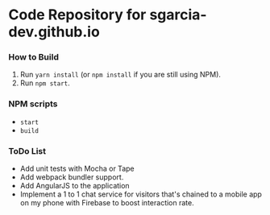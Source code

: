 # Code Repository for sgarcia-dev.github.io

### How to Build
1. Run `yarn install` (or `npm install` if you are still using NPM).
2. Run `npm start`.

### NPM scripts
* `start`
* `build`

### ToDo List
* Add unit tests with Mocha or Tape
* Add webpack bundler support.
* Add AngularJS to the application
* Implement a 1 to 1 chat service for visitors that's chained to a mobile app on my phone with Firebase to boost interaction rate.
